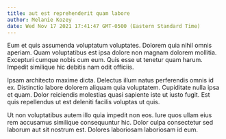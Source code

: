 ```yaml
---
title: aut est reprehenderit quam labore
author: Melanie Kozey
date: Wed Nov 17 2021 17:41:47 GMT-0500 (Eastern Standard Time)
---
```

Eum et quis assumenda voluptatum voluptates. Dolorem quia nihil omnis aperiam. Quam voluptatibus est ipsa dolore non magnam dolorem mollitia. Excepturi cumque nobis cum eum. Quis esse ut tenetur quam harum. Impedit similique hic debitis nam odit officiis.

 Ipsam architecto maxime dicta. Delectus illum natus perferendis omnis id ex. Distinctio labore dolorem aliquam quia voluptatem. Cupiditate nulla ipsa et quam. Dolor reiciendis molestias quasi sapiente iste ut iusto fugit. Est quis repellendus ut est deleniti facilis voluptas ut quis.

 Ut non voluptatibus autem illo quia impedit non eos. Iure quos ullam eius rem accusamus similique consequuntur hic. Dolor culpa consectetur sed laborum aut sit nostrum est. Dolores laboriosam laboriosam id eum.